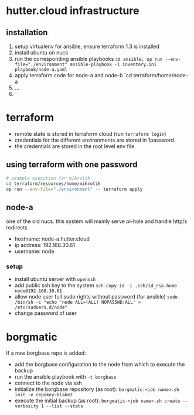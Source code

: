 # hutter.cloud infrastructure



## installation
1. setup virtualenv for ansible, ensure terraform 1.3 is installed
1. install ubuntu on nucs
2. run the corresponding ansible playbooks `cd ansible; op run --env-file="./environment" ansible-playbook -i inventory.ini playbook/node-a.yaml `
3. apply terraform code for node-a and node-b `cd terraform/home/node-a 
4. ...
5. 

# terraform

- remote state is stored in terraform cloud (run `terraform login`)
- credentials for the different environments are stored in 1password.
- the credentials are stored in the root level env file


## using terraform with one password
```bash
# example execution for mikrotik
cd terraform/resources/home/mikrotik
op run --env-file="./environment" -- terraform apply
```

## node-a

one of the old nucs. this system will mainly serve pi-hole and handle http/s redirects
- hostname: node-a.hutter.cloud
- ip address: 192.168.30.61
- username: node

### setup 
- install ubuntu server with `openssh`
- add public ssh key to the system `ssh-copy-id -i .ssh/id_rsa.home node@192.168.30.61`
- allow node user full sudo rights without password (for ansible) `sudo /bin/sh -c "echo 'node ALL=(ALL) NOPASSWD:ALL' > /etc/sudoers.d/node"`
- change password of user


# borgmatic

If a new borgbase repo is added:
- add the borgbase configuration to the node from which to execute the backup
- run the ansible playbook with `-t borgbase`
- connect to the node via ssh
- initialize the borgbase repository (as root): `borgmatic-<job name>.sh init -e repokey-blake2`
- execute the initial backup (as root): `borgmatic-<job name>.sh create --verbosity 1 --list --stats`